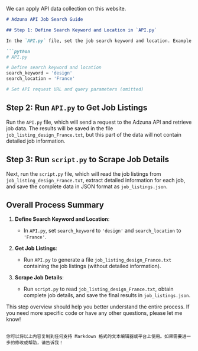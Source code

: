 We can apply API data collection on this website.



```markdown
# Adzuna API Job Search Guide

## Step 1: Define Search Keyword and Location in `API.py`

In the `API.py` file, set the job search keyword and location. Example code:

```python
# API.py

# Define search keyword and location 
search_keyword = 'design'
search_location = 'France'

# Set API request URL and query parameters (omitted)
```

## Step 2: Run `API.py` to Get Job Listings

Run the `API.py` file, which will send a request to the Adzuna API and retrieve job data. The results will be saved in the file `job_listing_design_France.txt`, but this part of the data will not contain detailed job information.

## Step 3: Run `script.py` to Scrape Job Details

Next, run the `script.py` file, which will read the job listings from `job_listing_design_France.txt`, extract detailed information for each job, and save the complete data in JSON format as `job_listings.json`.

## Overall Process Summary

1. **Define Search Keyword and Location**:
   - In `API.py`, set `search_keyword` to `'design'` and `search_location` to `'France'`.

2. **Get Job Listings**:
   - Run `API.py` to generate a file `job_listing_design_France.txt` containing the job listings (without detailed information).

3. **Scrape Job Details**:
   - Run `script.py` to read `job_listing_design_France.txt`, obtain complete job details, and save the final results in `job_listings.json`.

This step overview should help you better understand the entire process. If you need more specific code or have any other questions, please let me know!
```

你可以将以上内容复制到任何支持 Markdown 格式的文本编辑器或平台上使用。如果需要进一步的修改或帮助，请告诉我！
